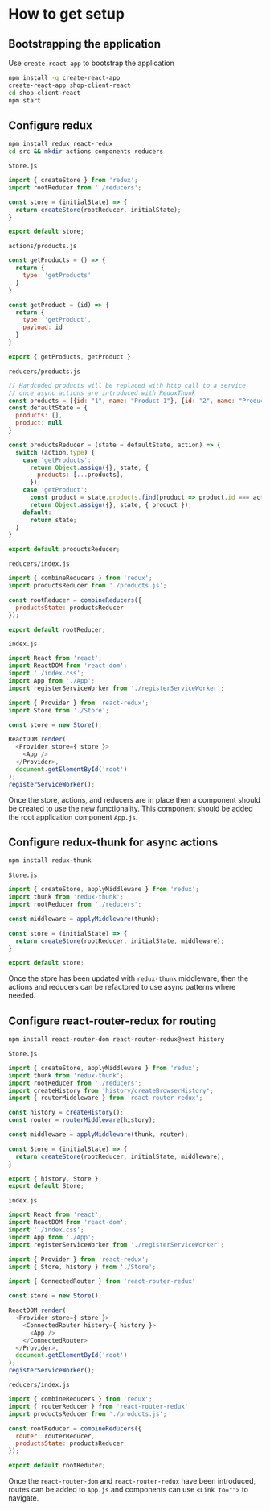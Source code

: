 # How to get setup

## Bootstrapping the application
Use `create-react-app` to bootstrap the application
```bash
npm install -g create-react-app
create-react-app shop-client-react
cd shop-client-react
npm start
```

## Configure redux

```bash
npm install redux react-redux
cd src && mkdir actions components reducers
```

`Store.js`
```js
import { createStore } from 'redux';
import rootReducer from './reducers';

const store = (initialState) => {
  return createStore(rootReducer, initialState);
}

export default store;
```

`actions/products.js`
```js
const getProducts = () => {
  return {
    type: 'getProducts'
  }
}

const getProduct = (id) => {
  return {
    type: 'getProduct',
    payload: id
  }
}

export { getProducts, getProduct }
```


`reducers/products.js`
```js
// Hardcoded products will be replaced with http call to a service
// once async actions are introduced with ReduxThunk
const products = [{id: "1", name: "Product 1"}, {id: "2", name: "Product 2"}];
const defaultState = {
  products: [],
  product: null
}

const productsReducer = (state = defaultState, action) => {
  switch (action.type) {
    case 'getProducts':
      return Object.assign({}, state, {
        products: [...products],
      });
    case 'getProduct':
      const product = state.products.find(product => product.id === action.payload);
      return Object.assign({}, state, { product });
    default:
      return state;
  }
}

export default productsReducer;
```

`reducers/index.js`
```js
import { combineReducers } from 'redux';
import productsReducer from './products.js';

const rootReducer = combineReducers({
  productsState: productsReducer
});

export default rootReducer;
```

`index.js`
```js
import React from 'react';
import ReactDOM from 'react-dom';
import './index.css';
import App from './App';
import registerServiceWorker from './registerServiceWorker';

import { Provider } from 'react-redux';
import Store from './Store';

const store = new Store();

ReactDOM.render(
  <Provider store={ store }>
    <App />
  </Provider>,
  document.getElementById('root')
);
registerServiceWorker();
```

Once the store, actions, and reducers are in place then a component should be
created to use the new functionality.  This component should be added the root
application component `App.js`.


## Configure redux-thunk for async actions

```bash
npm install redux-thunk
```

`Store.js`
```js
import { createStore, applyMiddleware } from 'redux';
import thunk from 'redux-thunk';
import rootReducer from './reducers';

const middleware = applyMiddleware(thunk);

const store = (initialState) => {
  return createStore(rootReducer, initialState, middleware);
}

export default store;
```

Once the store has been updated with `redux-thunk` middleware, then the actions and reducers can be refactored to use async patterns where needed.


## Configure react-router-redux for routing

```bash
npm install react-router-dom react-router-redux@next history
```

`Store.js`
```js
import { createStore, applyMiddleware } from 'redux';
import thunk from 'redux-thunk';
import rootReducer from './reducers';
import createHistory from 'history/createBrowserHistory';
import { routerMiddleware } from 'react-router-redux';

const history = createHistory();
const router = routerMiddleware(history);

const middleware = applyMiddleware(thunk, router);

const Store = (initialState) => {
  return createStore(rootReducer, initialState, middleware);
}

export { history, Store };
export default Store;
```

`index.js`
```js
import React from 'react';
import ReactDOM from 'react-dom';
import './index.css';
import App from './App';
import registerServiceWorker from './registerServiceWorker';

import { Provider } from 'react-redux';
import { Store, history } from './Store';

import { ConnectedRouter } from 'react-router-redux'

const store = new Store();

ReactDOM.render(
  <Provider store={ store }>
    <ConnectedRouter history={ history }>
      <App />
    </ConnectedRouter>
  </Provider>,
  document.getElementById('root')
);
registerServiceWorker();
```

`reducers/index.js`
```js
import { combineReducers } from 'redux';
import { routerReducer } from 'react-router-redux'
import productsReducer from './products.js';

const rootReducer = combineReducers({
  router: routerReducer,
  productsState: productsReducer
});

export default rootReducer;
```

Once the `react-router-dom` and `react-router-redux` have been introduced, routes
can be added to `App.js` and components can use `<Link to="">` to navigate.
